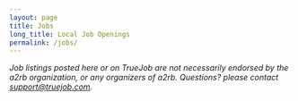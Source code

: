 ```yaml
---
layout: page
title: Jobs
long_title: Local Job Openings
permalink: /jobs/
---
```


<p class="disclaimer">
  <em>
    Job listings posted here or on TrueJob are not necessarily endorsed by the a2rb organization, or any organizers of a2rb. Questions? please contact <a href="mailto:support@truejob.com?subject=[a2rb Job Board] Support Request" target="_blank">support@truejob.com</a>.
  </em>
</p>

<script async src="https://www.truejob.com/widget.js?portal=a2rb"></script>
